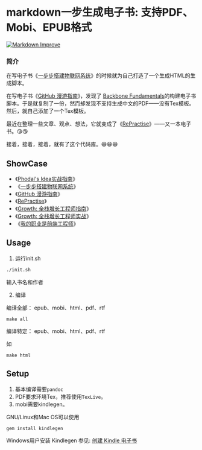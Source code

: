 # markdown一步生成电子书: 支持PDF、Mobi、EPUB格式

[![Markdown Improve](https://img.shields.io/badge/markdown--improve-Phodal-blue.svg)](https://github.com/phodal/markdown-improve)

### 简介

在写电子书《[一步步搭建物联网系统](https://github.com/phodal/designiot)》的时候就为自己打造了一个生成HTML的生成脚本。

在写电子书《[GitHub 漫游指南](https://github.com/phodal/github-roam)》，发现了 [Backbone Fundamentals](https://github.com/addyosmani/backbone-fundamentals)的构建电子书脚本。于是就复制了一份，然而却发现不支持生成中文的PDF——没有Tex模板。然后，就自己添加了一个Tex模板。

最近在整理一些文章、观点、想法，它就变成了《[RePractise](https://github.com/phodal/repractise)》——又一本电子书。:kissing_heart::kissing_heart:

接着，接着，接着，就有了这个代码库。:smile::smile::smile:

## ShowCase

*   《[Phodal's Idea实战指南](https://github.com/phodal/ideabook)》
*   《[一步步搭建物联网系统](https://github.com/phodal/designiot)》
*   《[GitHub 漫游指南](https://github.com/phodal/github-roam)》
*   《[RePractise](https://github.com/phodal/repractise)》
*   《[Growth: 全栈增长工程师指南](https://github.com/phodal/growth-ebook)》
*   《[Growth: 全栈增长工程师实战](https://github.com/phodal/growth-in-action)》
*   《[我的职业是前端工程师](https://github.com/phodal/fe)》

## Usage

1. 运行init.sh

```bash
./init.sh
```

输入书名和作者

2. 编译

编译全部： epub、mobi、html、pdf、rtf

```
make all
```

编译特定： epub、mobi、html、pdf、rtf

如

```
make html
```

## Setup

1. 基本编译需要``pandoc``
2. PDF要求环境Tex，推荐使用``TexLive``。
3. mobi需要kindlegen。

GNU/Linux和Mac OS可以使用

```bash
gem install kindlegen
```

Windows用户安装 Kindlegen 参见: [创建 Kindle 电子书 ](https://github.com/sethvincent/ebook/tree/master/kindlegen-mac/docs/chinese)


